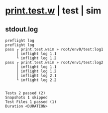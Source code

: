 # [print.test.w](../../../../../examples/tests/valid/print.test.w) | test | sim

## stdout.log
```log
preflight log
preflight log
pass ┌ print.test.wsim » root/env0/test:log1
     │ inflight log 1.1
     └ inflight log 1.2
pass ┌ print.test.wsim » root/env1/test:log2
     │ inflight log 1.1
     │ inflight log 1.2
     │ inflight log 2.1
     └ inflight log 2.2
 
 
Tests 2 passed (2)
Snapshots 1 skipped
Test Files 1 passed (1)
Duration <DURATION>
```


